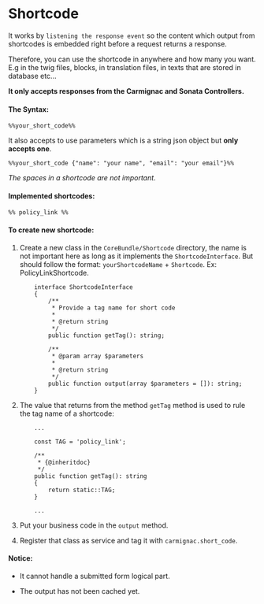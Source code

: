 Shortcode
==============

It works by `listening the response event` so the content which output from shortcodes is embedded right before a request returns a response.

Therefore, you can use the shortcode in anywhere and how many you want. E.g in the twig files, blocks, in translation files, in texts that are stored in database etc...

**It only accepts responses from the Carmignac and Sonata Controllers.**

#### The Syntax:

    %%your_short_code%%

It also accepts to use parameters which is a string json object but **only accepts one**.

    %%your_short_code {"name": "your name", "email": "your email"}%%

<em>The spaces in a shortcode are not important</em>.


#### Implemented shortcodes:

    %% policy_link %%

#### To create new shortcode:

   1. Create a new class in the `CoreBundle/Shortcode` directory, the name is not important here as long as it implements the `ShortcodeInterface`. But should follow the format: `yourShortcodeName` + `Shortcode`. Ex: PolicyLinkShortcode.
        ```
            interface ShortcodeInterface
            {
                /**
                 * Provide a tag name for short code
                 *
                 * @return string
                 */
                public function getTag(): string;
            
                /**
                 * @param array $parameters
                 *
                 * @return string
                 */
                public function output(array $parameters = []): string;
            }
        ```

   2. The value that returns from the method `getTag` method is used to rule the tag name of a shortcode:

        ```   
            ...
              
            const TAG = 'policy_link';
        
            /**
             * {@inheritdoc}
             */
            public function getTag(): string
            {
                return static::TAG;
            }
            
            ...
        ```
   3. Put your business code in the `output` method.

   4. Register that class as service and tag it with `carmignac.short_code`.

#### Notice:
  - It cannot handle a submitted form logical part.

  - The output has not been cached yet.

